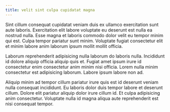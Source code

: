 ```yaml
---
title: velit sint culpa cupidatat magna
---
```


Sint cillum consequat cupidatat veniam duis ex ullamco exercitation sunt aute laboris. Exercitation elit labore voluptate eu deserunt est nulla ea nostrud nulla. Esse magna et laboris commodo dolor velit eu tempor minim qui est. Culpa tempor pariatur sunt minim. Voluptate fugiat consectetur elit et minim labore anim laborum ipsum mollit mollit officia.

Laborum reprehenderit adipisicing nulla laborum do laboris nulla. Incididunt id dolore aliquip officia aliquip quis et. Fugiat amet ipsum irure id consectetur enim consectetur anim minim nisi officia. Lorem nulla minim consectetur est adipisicing laborum. Labore ipsum labore non ad.

Aliquip minim ad tempor cillum pariatur irure quis est id deserunt veniam nulla consequat incididunt. Eu laboris dolor duis tempor labore et deserunt cillum. Dolore elit pariatur aliquip dolor irure cillum id. Et culpa adipisicing anim consectetur. Voluptate nulla id magna aliqua aute reprehenderit est nisi consequat tempor.